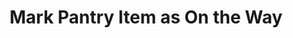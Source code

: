 ---
type: event
id: event.mark_item_as_on_the_way
feature_id: feature.pantry_management
title: Mark Pantry Item as On the Way
description: |
  This event is triggered automatically when a user purchases a food item that's in their pantry through the app's shopping interface, or when a shopping order containing pantry items is placed. It updates the status of the pantry item to "On the Way" until the order is delivered.

preconditions:
  screens:
    - screen.shopping_cart: state.order_placed
    - screen.pantry_tab: state.rendered
  components:
    - component.pantry_item_list: state.loaded
    - component.order_confirmation: state.visible

trigger:
  trigger_type: system_event
  component: component.checkout_confirmation
  screen: screen.shopping_cart

api_request:
  method: PATCH
  endpoint: /api/pantry/items/status/bulk
  body:
    user_id: <user_id>
    order_id: <order_id>
    item_ids: [<food_id_1>, <food_id_2>, ...]
    status: "on_the_way"
  description: Updates multiple pantry items to "on_the_way" status after a shopping order is placed.

db_interactions:
  relational:
    - action: update
      table: pantry_items
      description: Update the pantry items' status to "on_the_way" for items in the order.
    - action: insert
      table: pantry_item_change_log
      description: Log the status change events for audit/history purposes.
    - action: update
      table: orders
      description: Link the order to the affected pantry items.
  graph: []

state_changes:
  components:
    - component.pantry_item_list:
        state: state.updated
        description: "Pantry item list updates to reflect on the way status for ordered items."
    - component.pantry_status_indicators:
        state: state.updated
        description: "Status indicators update to show increased number of on the way items."
    - component.shopping_cart_badge:
        state: state.updated
        description: "Shopping cart badge updates to reflect ordered items."
  screens:
    - screen.pantry_tab:
        state: state.rendered
        description: "If visible, pantry tab displays updated pantry items with on the way status."

navigation: []

next_possible_events:
  - event.load_pantry_items
  - event.view_pantry_item
  - event.update_order_status

responses:
  - Updates pantry items in UI to show "On the Way" status for ordered items.
  - Shows estimated delivery date from order information.
  - May display tracking information if available from store/delivery service.
--- 